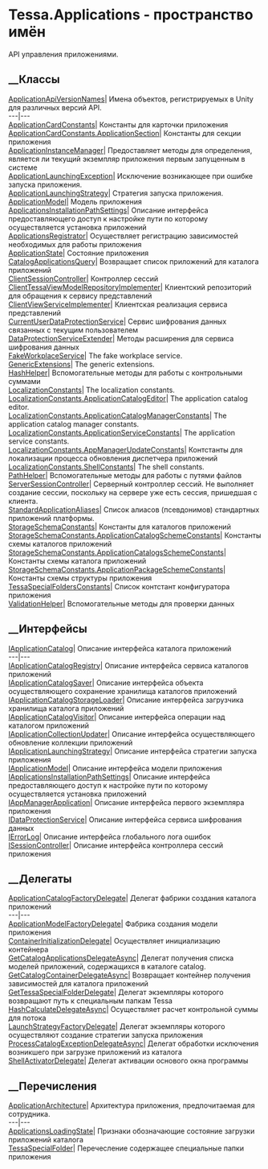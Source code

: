 # Tessa.Applications - пространство имён
API управления приложениями.
##  __Классы
[ApplicationApiVersionNames](T_Tessa_Applications_ApplicationApiVersionNames.htm)|
Имена объектов, регистрируемых в Unity для различных версий API.  
---|---  
[ApplicationCardConstants](T_Tessa_Applications_ApplicationCardConstants.htm)|
Константы для карточки приложения  
[ApplicationCardConstants.ApplicationSection](T_Tessa_Applications_ApplicationCardConstants_ApplicationSection.htm)|
Константы для секции приложения  
[ApplicationInstanceManager](T_Tessa_Applications_ApplicationInstanceManager.htm)|
Предоставляет методы для определения, является ли текущий экземпляр приложения
первым запущенным в системе  
[ApplicationLaunchingException](T_Tessa_Applications_ApplicationLaunchingException.htm)|
Исключение возникающее при ошибке запуска приложения.  
[ApplicationLaunchingStrategy](T_Tessa_Applications_ApplicationLaunchingStrategy.htm)|
Стратегия запуска приложения.  
[ApplicationModel](T_Tessa_Applications_ApplicationModel.htm)|  Модель
приложения  
[ApplicationsInstallationPathSettings](T_Tessa_Applications_ApplicationsInstallationPathSettings.htm)|
Описание интерфейса предоставляющего доступ к настройке пути по которому
осуществляется установка приложений  
[ApplicationsRegistrator](T_Tessa_Applications_ApplicationsRegistrator.htm)|
Осуществляет регистрацию зависимостей необходимых для работы приложения  
[ApplicationState](T_Tessa_Applications_ApplicationState.htm)|  Состояние
приложения  
[CatalogApplicationsQuery](T_Tessa_Applications_CatalogApplicationsQuery.htm)|
Возвращает список приложений для каталога приложений  
[ClientSessionController](T_Tessa_Applications_ClientSessionController.htm)|
Контроллер сессий  
[ClientTessaViewModelRepositoryImplementer](T_Tessa_Applications_ClientTessaViewModelRepositoryImplementer.htm)|
Клиентский репозиторий для обращения к сервису представлений  
[ClientViewServiceImplementer](T_Tessa_Applications_ClientViewServiceImplementer.htm)|
Клиентская реализация сервиса представлений  
[CurrentUserDataProtectionService](T_Tessa_Applications_CurrentUserDataProtectionService.htm)|
Сервис шифрования данных связанных с текущим пользователем  
[DataProtectionServiceExtender](T_Tessa_Applications_DataProtectionServiceExtender.htm)|
Методы расширения для сервиса шифрования данных  
[FakeWorkplaceService](T_Tessa_Applications_FakeWorkplaceService.htm)|  The
fake workplace service.  
[GenericExtensions](T_Tessa_Applications_GenericExtensions.htm)|  The generic
extensions.  
[HashHelper](T_Tessa_Applications_HashHelper.htm)|  Вспомогательные методы для
работы с контрольными суммами  
[LocalizationConstants](T_Tessa_Applications_LocalizationConstants.htm)|  The
localization constants.  
[LocalizationConstants.ApplicationCatalogEditor](T_Tessa_Applications_LocalizationConstants_ApplicationCatalogEditor.htm)|
The application catalog editor.  
[LocalizationConstants.ApplicationCatalogManagerConstants](T_Tessa_Applications_LocalizationConstants_ApplicationCatalogManagerConstants.htm)|
The application catalog manager constants.  
[LocalizationConstants.ApplicationServiceConstants](T_Tessa_Applications_LocalizationConstants_ApplicationServiceConstants.htm)|
The application service constants.  
[LocalizationConstants.AppManagerUpdateConstants](T_Tessa_Applications_LocalizationConstants_AppManagerUpdateConstants.htm)|
Контстанты для локализации процесса обновления диспетчера приложений  
[LocalizationConstants.ShellConstants](T_Tessa_Applications_LocalizationConstants_ShellConstants.htm)|
The shell constants.  
[PathHelper](T_Tessa_Applications_PathHelper.htm)|  Вспомогательные методы для
работы c путями файлов  
[ServerSessionController](T_Tessa_Applications_ServerSessionController.htm)|
Серверный контроллер сессий. Не выполняет создание сессии, поскольку на
сервере уже есть сессия, пришедшая с клиента.  
[StandardApplicationAliases](T_Tessa_Applications_StandardApplicationAliases.htm)|
Список алиасов (псевдонимов) стандартных приложений платформы.  
[StorageSchemaConstants](T_Tessa_Applications_StorageSchemaConstants.htm)|
Константы для каталогов приложений  
[StorageSchemaConstants.ApplicationCatalogSchemeConstants](T_Tessa_Applications_StorageSchemaConstants_ApplicationCatalogSchemeConstants.htm)|
Константы схемы каталогов приложений  
[StorageSchemaConstants.ApplicationCatalogsSchemeConstants](T_Tessa_Applications_StorageSchemaConstants_ApplicationCatalogsSchemeConstants.htm)|
Константы схемы каталога приложений  
[StorageSchemaConstants.ApplicationPackageSchemeConstants](T_Tessa_Applications_StorageSchemaConstants_ApplicationPackageSchemeConstants.htm)|
Константы схемы структуры приложения  
[TessaSpecialFoldersConstants](T_Tessa_Applications_TessaSpecialFoldersConstants.htm)|
Список контстант конфигуратора приложения  
[ValidationHelper](T_Tessa_Applications_ValidationHelper.htm)|
Вспомогательные методы для проверки данных  
## __Интерфейсы
[IApplicationCatalog](T_Tessa_Applications_IApplicationCatalog.htm)|  Описание
интерфейса каталога приложений  
---|---  
[IApplicationCatalogRegistry](T_Tessa_Applications_IApplicationCatalogRegistry.htm)|
Описание интерфейса сервиса каталогов приложений  
[IApplicationCatalogSaver](T_Tessa_Applications_IApplicationCatalogSaver.htm)|
Описание интерфейса объекта осуществляющего сохранение хранилища каталогов
приложений  
[IApplicationCatalogStorageLoader](T_Tessa_Applications_IApplicationCatalogStorageLoader.htm)|
Описание интерфейса загрузчика хранилища каталога приложений  
[IApplicationCatalogVisitor](T_Tessa_Applications_IApplicationCatalogVisitor.htm)|
Описание интерфейса операции над каталогом приложений  
[IApplicationCollectionUpdater](T_Tessa_Applications_IApplicationCollectionUpdater.htm)|
Описание интерфейса осуществляющего обновление коллекции приложений  
[IApplicationLaunchingStrategy](T_Tessa_Applications_IApplicationLaunchingStrategy.htm)|
Описание интерфейса стратегии запуска приложения  
[IApplicationModel](T_Tessa_Applications_IApplicationModel.htm)|  Описание
интерфейса модели приложения  
[IApplicationsInstallationPathSettings](T_Tessa_Applications_IApplicationsInstallationPathSettings.htm)|
Описание интерфейса предоставляющего доступ к настройке пути по которому
осуществляется установка приложений  
[IAppManagerApplication](T_Tessa_Applications_IAppManagerApplication.htm)|
Описание интерфейса первого экземпляра приложения  
[IDataProtectionService](T_Tessa_Applications_IDataProtectionService.htm)|
Описание интерфейса сервиса шифрования данных  
[IErrorLog](T_Tessa_Applications_IErrorLog.htm)|  Описание интерфейса
глобального лога ошибок  
[ISessionController](T_Tessa_Applications_ISessionController.htm)|  Описание
интерфейса контроллера сессий приложения  
## __Делегаты
[ApplicationCatalogFactoryDelegate](T_Tessa_Applications_ApplicationCatalogFactoryDelegate.htm)|
Делегат фабрики создания каталога приложений  
---|---  
[ApplicationModelFactoryDelegate](T_Tessa_Applications_ApplicationModelFactoryDelegate.htm)|
Фабрика создания модели приложения  
[ContainerInitializationDelegate](T_Tessa_Applications_ContainerInitializationDelegate.htm)|
Осуществляет инициализацию контейнера  
[GetCatalogApplicationsDelegateAsync](T_Tessa_Applications_GetCatalogApplicationsDelegateAsync.htm)|
Делегат получения списка моделей приложений, содержащихся в каталоге catalog.  
[GetCatalogContainerDelegateAsync](T_Tessa_Applications_GetCatalogContainerDelegateAsync.htm)|
Возвращает контейнер получения зависимостей для каталога приложений  
[GetTessaSpecialFolderDelegate](T_Tessa_Applications_GetTessaSpecialFolderDelegate.htm)|
Делегат экземпляры которого возвращают путь к специальным папкам Tessa  
[HashCalculateDelegateAsync](T_Tessa_Applications_HashCalculateDelegateAsync.htm)|
Осуществляет расчет контрольной суммы для потока  
[LaunchStrategyFactoryDelegate](T_Tessa_Applications_LaunchStrategyFactoryDelegate.htm)|
Делегат экземпляры которого осуществляют создание стратегии запуска приложения  
[ProcessCatalogExceptionDelegateAsync](T_Tessa_Applications_ProcessCatalogExceptionDelegateAsync.htm)|
Делегат обработки исключения возникшего при загрузке приложений из каталога  
[ShellActivatorDelegate](T_Tessa_Applications_ShellActivatorDelegate.htm)|
Делегат активации основого окна программы  
## __Перечисления
[ApplicationArchitecture](T_Tessa_Applications_ApplicationArchitecture.htm)|
Архитектура приложения, предпочитаемая для сотрудника.  
---|---  
[ApplicationsLoadingState](T_Tessa_Applications_ApplicationsLoadingState.htm)|
Признаки обозначающие состояние загрузки приложений каталога  
[TessaSpecialFolder](T_Tessa_Applications_TessaSpecialFolder.htm)|
Перечесление содержащее специальные папки приложения
